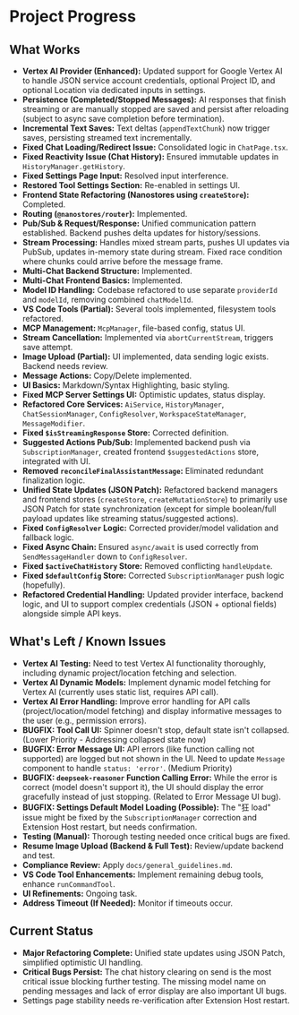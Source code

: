 # Project Progress

## What Works
*   **Vertex AI Provider (Enhanced):** Updated support for Google Vertex AI to handle JSON service account credentials, optional Project ID, and optional Location via dedicated inputs in settings.
*   **Persistence (Completed/Stopped Messages):** AI responses that finish streaming or are manually stopped are saved and persist after reloading (subject to async save completion before termination).
*   **Incremental Text Saves:** Text deltas (`appendTextChunk`) now trigger saves, persisting streamed text incrementally.
*   **Fixed Chat Loading/Redirect Issue:** Consolidated logic in `ChatPage.tsx`.
*   **Fixed Reactivity Issue (Chat History):** Ensured immutable updates in `HistoryManager.getHistory`.
*   **Fixed Settings Page Input:** Resolved input interference.
*   **Restored Tool Settings Section:** Re-enabled in settings UI.
*   **Frontend State Refactoring (Nanostores using `createStore`):** Completed.
*   **Routing (`@nanostores/router`):** Implemented.
*   **Pub/Sub & Request/Response:** Unified communication pattern established. Backend pushes delta updates for history/sessions.
*   **Stream Processing:** Handles mixed stream parts, pushes UI updates via PubSub, updates in-memory state during stream. Fixed race condition where chunks could arrive before the message frame.
*   **Multi-Chat Backend Structure:** Implemented.
*   **Multi-Chat Frontend Basics:** Implemented.
*   **Model ID Handling:** Codebase refactored to use separate `providerId` and `modelId`, removing combined `chatModelId`.
*   **VS Code Tools (Partial):** Several tools implemented, filesystem tools refactored.
*   **MCP Management:** `McpManager`, file-based config, status UI.
*   **Stream Cancellation:** Implemented via `abortCurrentStream`, triggers save attempt.
*   **Image Upload (Partial):** UI implemented, data sending logic exists. Backend needs review.
*   **Message Actions:** Copy/Delete implemented.
*   **UI Basics:** Markdown/Syntax Highlighting, basic styling.
*   **Fixed MCP Server Settings UI:** Optimistic updates, status display.
*   **Refactored Core Services:** `AiService`, `HistoryManager`, `ChatSessionManager`, `ConfigResolver`, `WorkspaceStateManager`, `MessageModifier`.
*   **Fixed `$isStreamingResponse` Store:** Corrected definition.
*   **Suggested Actions Pub/Sub:** Implemented backend push via `SubscriptionManager`, created frontend `$suggestedActions` store, integrated with UI.
*   **Removed `reconcileFinalAssistantMessage`:** Eliminated redundant finalization logic.
*   **Unified State Updates (JSON Patch):** Refactored backend managers and frontend stores (`createStore`, `createMutationStore`) to primarily use JSON Patch for state synchronization (except for simple boolean/full payload updates like streaming status/suggested actions).
*   **Fixed `ConfigResolver` Logic:** Corrected provider/model validation and fallback logic.
*   **Fixed Async Chain:** Ensured `async/await` is used correctly from `SendMessageHandler` down to `ConfigResolver`.
*   **Fixed `$activeChatHistory` Store:** Removed conflicting `handleUpdate`.
*   **Fixed `$defaultConfig` Store:** Corrected `SubscriptionManager` push logic (hopefully).
*   **Refactored Credential Handling:** Updated provider interface, backend logic, and UI to support complex credentials (JSON + optional fields) alongside simple API keys.

## What's Left / Known Issues
*   **Vertex AI Testing:** Need to test Vertex AI functionality thoroughly, including dynamic project/location fetching and selection.
*   **Vertex AI Dynamic Models:** Implement dynamic model fetching for Vertex AI (currently uses static list, requires API call).
*   **Vertex AI Error Handling:** Improve error handling for API calls (project/location/model fetching) and display informative messages to the user (e.g., permission errors).
*   **BUGFIX: Tool Call UI:** Spinner doesn't stop, default state isn't collapsed. (Lower Priority - Addressing collapsed state now)
*   **BUGFIX: Error Message UI:** API errors (like function calling not supported) are logged but not shown in the UI. Need to update `Message` component to handle `status: 'error'`. (Medium Priority)
*   **BUGFIX: `deepseek-reasoner` Function Calling Error:** While the error is correct (model doesn't support it), the UI should display the error gracefully instead of just stopping. (Related to Error Message UI bug).
*   **BUGFIX: Settings Default Model Loading (Possible):** The "狂 load" issue might be fixed by the `SubscriptionManager` correction and Extension Host restart, but needs confirmation.
*   **Testing (Manual):** Thorough testing needed once critical bugs are fixed.
*   **Resume Image Upload (Backend & Full Test):** Review/update backend and test.
*   **Compliance Review:** Apply `docs/general_guidelines.md`.
*   **VS Code Tool Enhancements:** Implement remaining debug tools, enhance `runCommandTool`.
*   **UI Refinements:** Ongoing task.
*   **Address Timeout (If Needed):** Monitor if timeouts occur.

## Current Status
*   **Major Refactoring Complete:** Unified state updates using JSON Patch, simplified optimistic UI handling.
*   **Critical Bugs Persist:** The chat history clearing on send is the most critical issue blocking further testing. The missing model name on pending messages and lack of error display are also important UI bugs.
*   Settings page stability needs re-verification after Extension Host restart.
